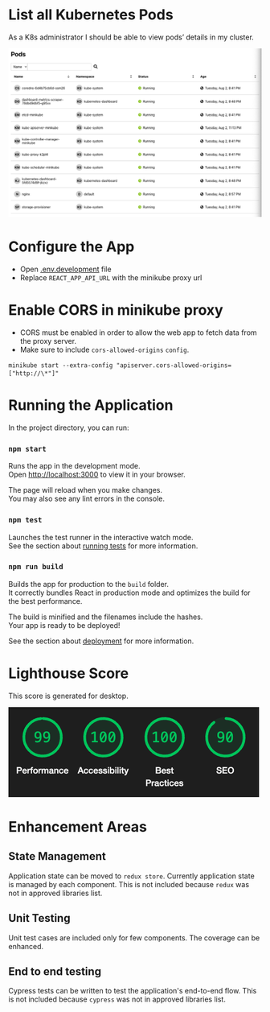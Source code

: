 # List all Kubernetes Pods
As a K8s administrator I should be able to view pods’ details in my cluster.

![Kubernetes Pods](./Screenshots/Screenshot_1.png)

# Configure the App
- Open [.env.development](./.env.development) file
- Replace `REACT_APP_API_URL` with the minikube proxy url

# Enable CORS in minikube proxy
- CORS must be enabled in order to allow the web app to fetch data from the proxy server.
- Make sure to include `cors-allowed-origins` `config`.

```
minikube start --extra-config "apiserver.cors-allowed-origins=["http://\*"]"
```

# Running the Application

In the project directory, you can run:

### `npm start`

Runs the app in the development mode.\
Open [http://localhost:3000](http://localhost:3000) to view it in your browser.

The page will reload when you make changes.\
You may also see any lint errors in the console.

### `npm test`

Launches the test runner in the interactive watch mode.\
See the section about [running tests](https://facebook.github.io/create-react-app/docs/running-tests) for more information.

### `npm run build`

Builds the app for production to the `build` folder.\
It correctly bundles React in production mode and optimizes the build for the best performance.

The build is minified and the filenames include the hashes.\
Your app is ready to be deployed!

See the section about [deployment](https://facebook.github.io/create-react-app/docs/deployment) for more information.

# Lighthouse Score
This score is generated for desktop.

![Lighthouse Score](./Screenshots/Screenshot_2.png)

# Enhancement Areas
## State Management
Application state can be moved to `redux store`. Currently application state is managed by each component. This is not included because `redux` was not in approved libraries list.

## Unit Testing
Unit test cases are included only for few components. The coverage can be enhanced.

## End to end testing
Cypress tests can be written to test the application's end-to-end flow. This is not included because `cypress` was not in approved libraries list.

